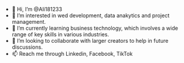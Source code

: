 - 👋 Hi, I’m @Ali181233
- 👀 I’m interested in wed development, data anakytics and project management.
- 🌱 I’m currently learning business technology, which involves a wide range of key skills in various industries.
- 💞️ I’m looking to collaborate with larger creators to help in future discussions.
- 📫 Reach me through Linkedin, Facebook, TikTok

<!---
Ali181233/Ali181233 is a ✨ special ✨ repository because its `README.md` (this file) appears on your GitHub profile.
You can click the Preview link to take a look at your changes.
--->
